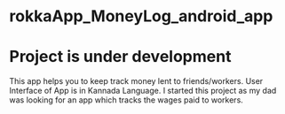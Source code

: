 # rokkaApp_MoneyLog_android_app
# Project is under development

This app helps you to keep track money lent to friends/workers. User Interface of App is in Kannada Language. I started this project as my dad was looking for an app which tracks the wages paid to workers.

